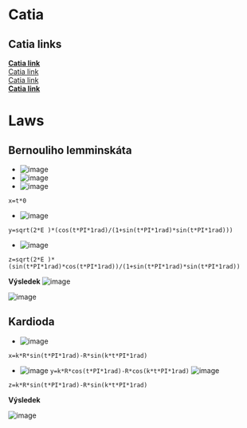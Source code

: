 # Catia
Catia links
---
<strong><a href ="http://catiadoc.free.fr/online/sdgug_C2/sdgugwd0100.htm">Catia link</a><br></strong>
<a href ="http://yvonet.florent.free.fr/SERVEUR/COURS%20CATIA/CATIA%20Shape%20Design%20and%20Styling/GSD_F/Student/EDU_CAT_EN_GSD_FF_V5R19_toprint.pdf">Catia link</a><br>
<a href = "https://www.wichita.edu/industry_and_defense/NIAR/Documents/Wireframe-and-Surfaces-2019x.pdf">Catia link</a><br>
<strong><a href= "https://catiahelp.azurewebsites.net/English/GsdUserMap/gsd-r-ui-MenuBar.htm">Catia link</a></strong>

# Laws
Bernouliho lemminskáta
---

- ![image](https://user-images.githubusercontent.com/90755554/150954410-b93775c1-2a25-4402-b20f-a4b240a207ff.png)<br>
- ![image](https://user-images.githubusercontent.com/90755554/150954437-5b671b7b-1349-4f63-b77f-771dfd8aef41.png)<br>
- ![image](https://user-images.githubusercontent.com/90755554/150955339-6a54f931-9b92-421e-998c-8edd23481bb7.png)<br>

 ``
 x=t*0
 ``
 
- ![image](https://user-images.githubusercontent.com/90755554/150954379-df31b210-f1f5-4ce5-8b0d-d5fdc27b181c.png)<br>

``
 y=sqrt(2*E )*(cos(t*PI*1rad)/(1+sin(t*PI*1rad)*sin(t*PI*1rad)))
 ``
 
- ![image](https://user-images.githubusercontent.com/90755554/150955135-b71617e2-372f-48db-9a25-52c34ef91539.png)<br>

 ``
z=sqrt(2*E )*(sin(t*PI*1rad)*cos(t*PI*1rad))/(1+sin(t*PI*1rad)*sin(t*PI*1rad))
 ``

<b>Výsledek</b>
![image](https://user-images.githubusercontent.com/90755554/150955247-38f09c03-8f13-49f0-9bd1-82af99aa0627.png)<br>

![image](https://user-images.githubusercontent.com/90755554/150957162-e5371787-6d8b-442f-87bf-e4dd22ef76c1.png)

Kardioda
---

- ![image](https://user-images.githubusercontent.com/90755554/150958707-e5358335-ca76-4de7-b555-5bb18de3c57f.png)

``
x=k*R*sin(t*PI*1rad)-R*sin(k*t*PI*1rad)
``
- ![image](https://user-images.githubusercontent.com/90755554/150958800-951a9d8c-6391-42f5-b2a6-b06e15019267.png)
``
y=k*R*cos(t*PI*1rad)-R*cos(k*t*PI*1rad)
``
![image](https://user-images.githubusercontent.com/90755554/150958920-e74ea51e-8a59-490e-81ea-22ef20ae2285.png)

``
z=k*R*sin(t*PI*1rad)-R*sin(k*t*PI*1rad)
``

<b>Výsledek</b><br>

![image](https://user-images.githubusercontent.com/90755554/150959090-69bdd79e-079d-483e-9f85-509d3228e10c.png)

